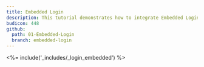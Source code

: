```yaml
---
title: Embedded Login
description: This tutorial demonstrates how to integrate Embedded Login in your iOS Swift project in order to present a login widget.
budicon: 448
github:
  path: 01-Embedded-Login
  branch: embedded-login
---
```


<%= include('_includes/_login_embedded') %>
